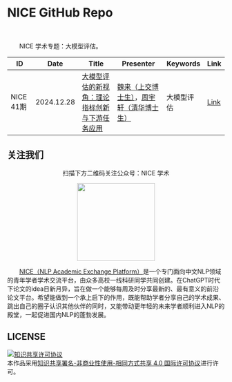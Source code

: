 # NICE GitHub Repo
</br>

&emsp;&emsp;NICE 学术专题：大模型评估。

| ID | Date | Title | Presenter | Keywords | Link |
| ---- | ---- | --- | --- | --- | --- |
| NICE 41期 | 2024.12.28 | [大模型评估的新视角：理论指标创新与下游任务应用](./files/nice_41.md) | [魏来（上交博士生）](https://waltonfuture.github.ioLLM)，[周宇轩（清华博士生）](https://zhouyx17.github.io) | 大模型评估 | [Link](./files/nice_41.md) |

## 关注我们

<div align=center>
<p>扫描下方二维码关注公众号：NICE 学术</p>
<img src="images/weixin.png" width = "180" height = "180">
</div>

&emsp;&emsp;[NICE（NLP Academic Exchange Platform）](https://nice-nlp.github.io/)是一个专门面向中文NLP领域的青年学者学术交流平台，由众多高校一线科研同学共同创建。在ChatGPT时代下论文的idea日新月异，旨在做一个能够每周及时分享最新的、最有意义的前沿论文平台。希望能做到一个承上启下的作用，既能帮助学者分享自己的学术成果、跳出自己的圈子认识其他伙伴的同时，又能带动更年轻的未来学者顺利进入NLP的殿堂，一起促进国内NLP的蓬勃发展。

## LICENSE
<a rel="license" href="http://creativecommons.org/licenses/by-nc-sa/4.0/"><img alt="知识共享许可协议" style="border-width:0" src="https://img.shields.io/badge/license-CC%20BY--NC--SA%204.0-lightgrey" /></a><br />本作品采用<a rel="license" href="http://creativecommons.org/licenses/by-nc-sa/4.0/">知识共享署名-非商业性使用-相同方式共享 4.0 国际许可协议</a>进行许可。
